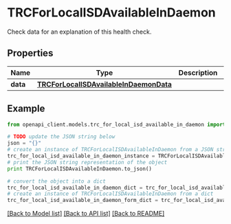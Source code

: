 # TRCForLocalISDAvailableInDaemon

Check data for an explanation of this health check. 

## Properties

Name | Type | Description | Notes
------------ | ------------- | ------------- | -------------
**data** | [**TRCForLocalISDAvailableInDaemonData**](TRCForLocalISDAvailableInDaemonData.md) |  | 

## Example

```python
from openapi_client.models.trc_for_local_isd_available_in_daemon import TRCForLocalISDAvailableInDaemon

# TODO update the JSON string below
json = "{}"
# create an instance of TRCForLocalISDAvailableInDaemon from a JSON string
trc_for_local_isd_available_in_daemon_instance = TRCForLocalISDAvailableInDaemon.from_json(json)
# print the JSON string representation of the object
print TRCForLocalISDAvailableInDaemon.to_json()

# convert the object into a dict
trc_for_local_isd_available_in_daemon_dict = trc_for_local_isd_available_in_daemon_instance.to_dict()
# create an instance of TRCForLocalISDAvailableInDaemon from a dict
trc_for_local_isd_available_in_daemon_form_dict = trc_for_local_isd_available_in_daemon.from_dict(trc_for_local_isd_available_in_daemon_dict)
```
[[Back to Model list]](../README.md#documentation-for-models) [[Back to API list]](../README.md#documentation-for-api-endpoints) [[Back to README]](../README.md)


